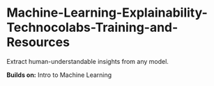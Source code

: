 # Machine-Learning-Explainability-Technocolabs-Training-and-Resources
Extract human-understandable insights from any model.

**Builds on:**
Intro to Machine Learning
